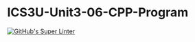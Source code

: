 # ICS3U-Unit3-06-CPP-Program

[![GitHub's Super Linter](https://github.com/Igor-Zhelezniak-1/ICS3U-Unit3-06-CPP-Program/workflows/GitHub's%20Super%20Linter/badge.svg)](https://github.com/Igor-Zhelezniak-1/ICS3U-Unit3-06-CPP-Program/actions)
